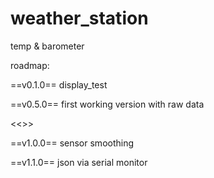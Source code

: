 # weather_station
temp &amp; barometer

roadmap:

==v0.1.0==
display_test

==v0.5.0==
first working version with raw data

<<<DONE>>>

==v1.0.0==
sensor smoothing

==v1.1.0==
json via serial monitor